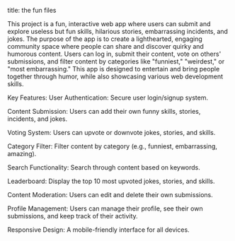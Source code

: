 title: the fun files

This project is a fun, interactive web app where users can submit and explore useless but fun skills, hilarious stories, embarrassing incidents, and jokes. The purpose of the app is to create a lighthearted, engaging community space where people can share and discover quirky and humorous content. Users can log in, submit their content, vote on others' submissions, and filter content by categories like "funniest," "weirdest," or "most embarrassing." This app is designed to entertain and bring people together through humor, while also showcasing various web development skills.

Key Features:
User Authentication: Secure user login/signup system.

Content Submission: Users can add their own funny skills, stories, incidents, and jokes.

Voting System: Users can upvote or downvote jokes, stories,   and skills.

Category Filter: Filter content by category (e.g., funniest, embarrassing, amazing).

Search Functionality: Search through content based on keywords.

Leaderboard: Display the top 10 most upvoted jokes, stories, and skills.

Content Moderation: Users can edit and delete their own submissions.

Profile Management: Users can manage their profile, see their own submissions, and keep track of their activity.

Responsive Design: A mobile-friendly interface for all devices.